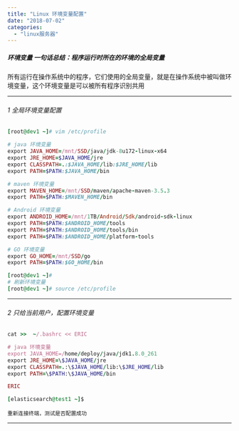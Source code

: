 ```yaml
---
title: "Linux 环境变量配置"
date: "2018-07-02"
categories: 
  - "linux服务器"
---
```


##### 环境变量 一句话总结：程序运行时所在的环境的全局变量

所有运行在操作系统中的程序，它们使用的全局变量，就是在操作系统中被叫做环境变量，这个环境变量是可以被所有程序识别共用

* * *

###### 1 全局环境变量配置

```ruby
[root@dev1 ~]# vim /etc/profile

# java 环境变量
export JAVA_HOME=/mnt/SSD/java/jdk-8u172-linux-x64
export JRE_HOME=$JAVA_HOME/jre
export CLASSPATH=.:$JAVA_HOME/lib:$JRE_HOME/lib
export PATH=$PATH:$JAVA_HOME/bin

# maven 环境变量
export MAVEN_HOME=/mnt/SSD/maven/apache-maven-3.5.3
export PATH=$PATH:$MAVEN_HOME/bin

# Android 环境变量
export ANDROID_HOME=/mnt/1TB/Android/Sdk/android-sdk-linux
export PATH=$PATH:$ANDROID_HOME/tools
export PATH=$PATH:$ANDROID_HOME/tools/bin
export PATH=$PATH:$ANDROID_HOME/platform-tools

# GO 环境变量
export GO_HOME=/mnt/SSD/go
export PATH=$PATH:$GO_HOME/bin

[root@dev1 ~]#
# 刷新环境变量
[root@dev1 ~]# source /etc/profile
```

* * *

###### 2 只给当前用户，配置环境变量

```ruby
cat >>  ~/.bashrc << ERIC

# java 环境变量
export JAVA_HOME=/home/deploy/java/jdk1.8.0_261
export JRE_HOME=\$JAVA_HOME/jre
export CLASSPATH=.:\$JAVA_HOME/lib:\$JRE_HOME/lib
export PATH=\$PATH:\$JAVA_HOME/bin

ERIC

[elasticsearch@test1 ~]$
```

`重新连接终端，测试是否配置成功`

* * *
